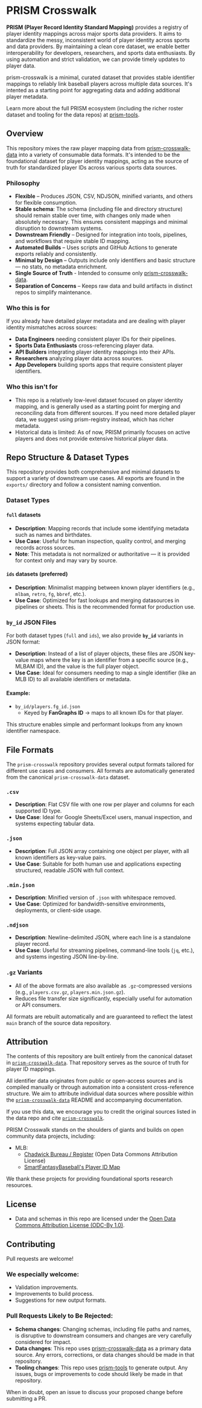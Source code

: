 # PRISM Crosswalk

**PRISM (Player Record Identity Standard Mapping)** provides a registry of player identity mappings across major sports data providers. It aims to standardize the messy, inconsistent world of player identity across sports and data providers. By maintaining a clean core dataset, we enable better interoperability for developers, researchers, and sports data enthusiasts. By using automation and strict validation, we can provide timely updates to player data.

prism-crosswalk is a minimal, curated dataset that provides stable identifier mappings to reliably link baseball players across multiple data sources. It's intented as a starting point for aggregating data and adding additional player metadata.

Learn more about the full PRISM ecosystem (including the richer roster dataset and tooling for the data repos) at [prism-tools](https://github.com/statsvine/prism-tools).

## Overview
This repository mixes the raw player mapping data from [prism-crosswalk-data](https://github.com/statsvine/prism-crosswalk-data) into a variety of consumable data formats. It's intended to be the foundational dataset for player identity mappings, acting as the source of truth for standardized player IDs across various sports data sources.

### Philosophy
- **Flexible** – Produces JSON, CSV, NDJSON, minified variants, and others for flexible consumption.
- **Stable schema**: The schema (including file and directory structure) should remain stable over time, with changes only made when absolutely necessary. This ensures consistent mappings and minimal disruption to downstream systems.
- **Downstream Friendly** – Designed for integration into tools, pipelines, and workflows that require stable ID mapping.
- **Automated Builds** – Uses scripts and GitHub Actions to generate exports reliably and consistently.
- **Minimal by Design** – Outputs include only identifiers and basic structure — no stats, no metadata enrichment. 
- **Single Source of Truth** - Intended to consume only [prism-crosswalk-data](https://github.com/statsvine/prism-crosswalk-data).
- **Separation of Concerns** – Keeps raw data and build artifacts in distinct repos to simplify maintenance.

### Who this is for
If you already have detailed player metadata and are dealing with player identity mismatches across sources:

- **Data Engineers** needing consistent player IDs for their pipelines.
- **Sports Data Enthusiasts** cross-referencing player data.
- **API Builders** integrating player identity mappings into their APIs.
- **Researchers** analyzing player data across sources.
- **App Developers** building sports apps that require consistent player identifiers.

### Who this isn't for
- This repo is a relatively low-level dataset focused on player identity mapping, and is generally used as a starting point for merging and reconciling data from different sources. If you need more detailed player data, we suggest using prism-registry instead, which has richer metadata.
- Historical data is limited: As of now, PRISM primarily focuses on active players and does not provide extensive historical player data.

## Repo Structure & Dataset Types
This repository provides both comprehensive and minimal datasets to support a variety of downstream use cases. All exports are found in the `exports/` directory and follow a consistent naming convention.

### Dataset Types
#### `full` datasets
- **Description**: Mapping records that include some identifying metadata such as names and birthdates.
- **Use Case**: Useful for human inspection, quality control, and merging records across sources.
- **Note**: This metadata is not normalized or authoritative — it is provided for context only and may vary by source.

#### `ids` datasets (preferred)
- **Description**: Minimalist mapping between known player identifiers (e.g., `mlbam`, `retro`, `fg`, `bbref`, etc.).
- **Use Case**: Optimized for fast lookups and merging datasources in pipelines or sheets. This is the recommended format for production use.

### `by_id` JSON Files
For both dataset types (`full` and `ids`), we also provide **`by_id`** variants in JSON format:

- **Description**: Instead of a list of player objects, these files are JSON key-value maps where the key is an identifier from a specific source (e.g., MLBAM ID), and the value is the full player object.
- **Use Case**: Ideal for consumers needing to map a single identifier (like an MLB ID) to all available identifiers or metadata.

#### Example:
- `by_id/players.fg_id.json`  
  - Keyed by **FanGraphs ID** → maps to all known IDs for that player.

This structure enables simple and performant lookups from any known identifier namespace.

## File Formats
The `prism-crosswalk` repository provides several output formats tailored for different use cases and consumers. All formats are automatically generated from the canonical `prism-crosswalk-data` dataset.

### `.csv`
- **Description**: Flat CSV file with one row per player and columns for each supported ID type.
- **Use Case**: Ideal for Google Sheets/Excel users, manual inspection, and systems expecting tabular data.

### `.json`
- **Description**: Full JSON array containing one object per player, with all known identifiers as key-value pairs.
- **Use Case**: Suitable for both human use and applications expecting structured, readable JSON with full context.

### `.min.json`
- **Description**: Minified version of `.json` with whitespace removed.
- **Use Case**: Optimized for bandwidth-sensitive environments, deployments, or client-side usage.

### `.ndjson`
- **Description**: Newline-delimited JSON, where each line is a standalone player record.
- **Use Case**: Useful for streaming pipelines, command-line tools (`jq`, etc.), and systems ingesting JSON line-by-line.

### `.gz` Variants
- All of the above formats are also available as `.gz`-compressed versions (e.g., `players.csv.gz`, `players.min.json.gz`).
- Reduces file transfer size significantly, especially useful for automation or API consumers.

All formats are rebuilt automatically and are guaranteed to reflect the latest `main` branch of the source data repository.

## Attribution
The contents of this repository are built entirely from the canonical dataset in [`prism-crosswalk-data`](https://github.com/your-org/prism-crosswalk-data). That repository serves as the source of truth for player ID mappings.

All identifier data originates from public or open-access sources and is compiled manually or through automation into a consistent cross-reference structure. We aim to attribute individual data sources where possible within the [`prism-crosswalk-data`](https://github.com/your-org/prism-crosswalk-data) README and accompanying documentation.

If you use this data, we encourage you to credit the original sources listed in the data repo and cite [`prism-crosswalk`](https://github.com/your-org/prism-crosswalk).

PRISM Crosswalk stands on the shoulders of giants and builds on open community data projects, including:

- MLB: 
    - [Chadwick Bureau / Register](https://github.com/chadwickbureau/register) (Open Data Commons Attribution License)
    - [SmartFantasyBaseball's Player ID Map](https://www.smartfantasybaseball.com/tools/)

We thank these projects for providing foundational sports research resources.

## License
- Data and schemas in this repo are licensed under the [Open Data Commons Attribution License (ODC-By 1.0)](https://opendatacommons.org/licenses/by/1-0/).

## Contributing

Pull requests are welcome!

### We especially welcome:
- Validation improvements.
- Improvements to build process.
- Suggestions for new output formats.

### Pull Requests Likely to Be Rejected:
- **Schema changes**: Changing schemas, including file paths and names, is disruptive to downstream consumers and changes are very carefully considered for impact.
- **Data changes**: This repo uses [prism-crosswalk-data](https://github.com/statsvine/prism-crosswalk-data) as a primary data source. Any errors, corrections, or data changes should be made in that repository.
- **Tooling changes**: This repo uses [prism-tools](https://github.com/statsvine/prism-tools) to generate output. Any issues, bugs or improvements to code should likely be made in that repository.

When in doubt, open an issue to discuss your proposed change before submitting a PR.